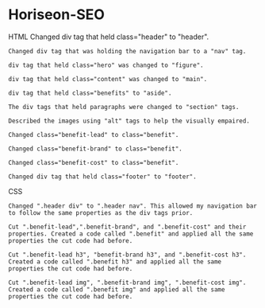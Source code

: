 # Horiseon-SEO

HTML
    Changed div tag that held class="header" to "header".
    
    Changed div tag that was holding the navigation bar to a "nav" tag.
    
    div tag that held class="hero" was changed to "figure".
    
    div tag that held class="content" was changed to "main".
    
    div tag that held class="benefits" to "aside".
    
    The div tags that held paragraphs were changed to "section" tags.
    
    Described the images using "alt" tags to help the visually empaired.
    
    Changed class="benefit-lead" to class="benefit".
    
    Changed class="benefit-brand" to class="benefit".
    
    Changed class="benefit-cost" to class="benefit".
    
    Changed div tag that held class="footer" to "footer".

CSS
    
    Changed ".header div" to ".header nav". This allowed my navigation bar to follow the same properties as the div tags prior.
    
    Cut ".benefit-lead",".benefit-brand", and ".benefit-cost" and their properties. Created a code called ".benefit" and applied all the same properties the cut code had before.
    
    Cut ".benefit-lead h3", "benefit-brand h3", and ".benefit-cost h3". Created a code called ".benefit h3" and applied all the same properties the cut code had before.
    
    Cut ".benefit-lead img", ".benefit-brand img", ".benefit-cost img". Created a code called ".benefit img" and applied all the same properties the cut code had before.
